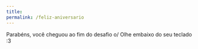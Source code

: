 ```yaml
---
title: 
permalink: /feliz-aniversario
---
```

Parabéns, você cheguou ao fim do desafio o/
Olhe embaixo do seu teclado :3